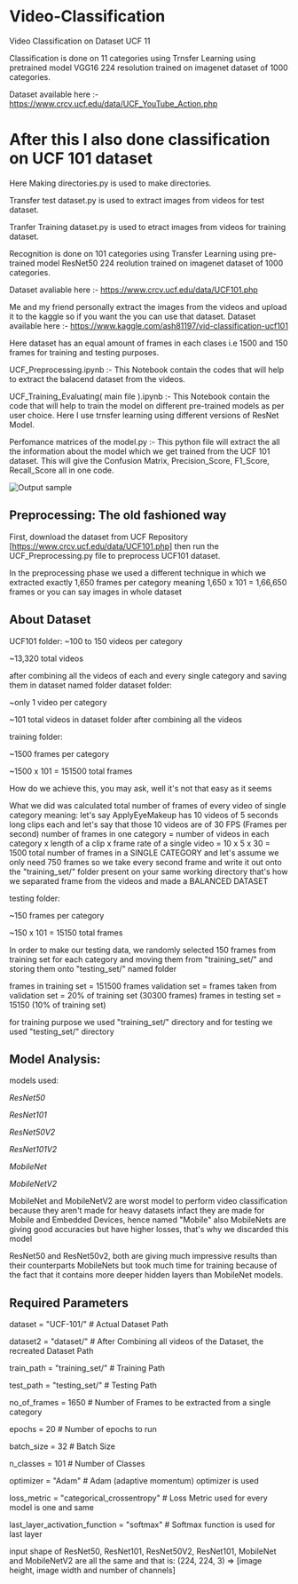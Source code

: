 # Video-Classification
Video Classification on Dataset UCF 11

Classification is done on 11 categories using Trnsfer Learning using pretrained model VGG16 224 resolution trained on imagenet dataset of 1000 categories.

Dataset available here :- https://www.crcv.ucf.edu/data/UCF_YouTube_Action.php

# After this I also done classification on UCF 101 dataset

Here Making directories.py is used to make directories.

Transfer test dataset.py is used to extract images from videos for test dataset.

Tranfer Training dataset.py is used to etract images from videos for training dataset.

Recognition is done on 101 categories using Transfer Learning using pre-trained model ResNet50 224 reolution trained on imagenet dataset of 1000 categories.

Dataset avaliable here :- https://www.crcv.ucf.edu/data/UCF101.php

Me and my friend personally extract the images from the videos and upload it to the kaggle so if you want the you can use that dataset.
Dataset available here :- https://www.kaggle.com/ash81197/vid-classification-ucf101

Here dataset has an equal amount of frames in each clases i.e 1500 and 150 frames for training and testing purposes.

UCF_Preprocessing.ipynb :- This Notebook contain the codes that will help to extract the balacend dataset from the videos.

UCF_Training_Evaluating( main file ).ipynb :- This Notebook contain the code that will help to train the model on different pre-trained models as per user choice.
Here I use trnsfer learning using different versions of ResNet Model.

Perfomance matrices of the model.py :- This python file will extract the all the information about the model which we get trained from the UCF 101 dataset. This will give the Confusion Matrix, Precision_Score, F1_Score, Recall_Score all in one code.

![Output sample](https://github.com/Chirag-v09/Video-Classification/blob/master/gif_1.gif)


## Preprocessing: The old fashioned way
First, download the dataset from UCF Repository [https://www.crcv.ucf.edu/data/UCF101.php] then run the UCF_Preprocessing.py file to preprocess UCF101 dataset.

In the preprocessing phase we used a different technique in which we extracted exactly 1,650 frames per category meaning 1,650 x 101 = 1,66,650 frames or you can say images in whole dataset


## About Dataset

UCF101 folder: ~100 to 150 videos per category

~13,320 total videos

after combining all the videos of each and every single category and saving them in dataset named folder dataset folder:

~only 1 video per category

~101 total videos in dataset folder after combining all the videos

training folder:

~1500 frames per category

~1500 x 101 = 151500 total frames

How do we achieve this, you may ask, well it's not that easy as it seems

What we did was calculated total number of frames of every video of single category meaning: let's say ApplyEyeMakeup has 10 videos of 5 seconds long clips each and let's say that those 10 videos are of 30 FPS (Frames per second) number of frames in one category = number of videos in each category x length of a clip x frame rate of a single video = 10 x 5 x 30 = 1500 total number of frames in a SINGLE CATEGORY and let's assume we only need 750 frames so we take every second frame and write it out onto the "training_set/" folder present on your same working directory that's how we separated frame from the videos and made a BALANCED DATASET

testing folder:

~150 frames per category

~150 x 101 = 15150 total frames

In order to make our testing data, we randomly selected 150 frames from training set for each category and moving them from "training_set/" and storing them onto "testing_set/" named folder

frames in training set = 151500 frames validation set = frames taken from validation set = 20% of training set (30300 frames) frames in testing set = 15150 (10% of training set)

for training purpose we used "training_set/" directory and for testing we used "testing_set/" directory


## Model Analysis:

models used:

*ResNet50*

*ResNet101*

*ResNet50V2*

*ResNet101V2*

*MobileNet*

*MobileNetV2*

MobileNet and MobileNetV2 are worst model to perform video classification because they aren't made for heavy datasets infact they are made for Mobile and Embedded Devices, hence named "Mobile" also MobileNets are giving good accuracies but have higher losses, that's why we discarded this model

ResNet50 and ResNet50v2, both are giving much impressive results than their counterparts MobileNets but took much time for training because of the fact that it contains more deeper hidden layers than MobileNet models.

## Required Parameters

dataset = "UCF-101/" # Actual Dataset Path

dataset2 = "dataset/" # After Combining all videos of the Dataset, the recreated Dataset Path

train_path = "training_set/" # Training Path

test_path = "testing_set/" # Testing Path

no_of_frames = 1650 # Number of Frames to be extracted from a single category

epochs = 20 # Number of epochs to run

batch_size = 32 # Batch Size

n_classes = 101 # Number of Classes

optimizer = "Adam" # Adam (adaptive momentum) optimizer is used

loss_metric = "categorical_crossentropy" # Loss Metric used for every model is one and same

last_layer_activation_function = "softmax" # Softmax function is used for last layer

input shape of ResNet50, ResNet101, ResNet50V2, ResNet101, MobileNet and MobileNetV2 are all the same and that is: (224, 224, 3) => [image height, image width and number of channels]
